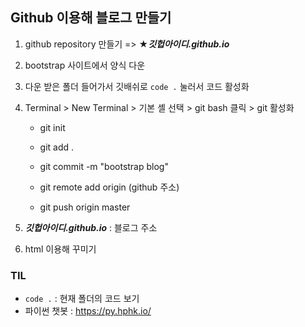 ## Github 이용해 블로그 만들기

1. github repository 만들기 => ★***깃헙아이디.github.io***

2. bootstrap 사이트에서 양식 다운

3. 다운 받은 폴더 들어가서 깃배쉬로 `code .` 눌러서 코드 활성화

4. Terminal > New Terminal > 기본 셸 선택 > git bash 클릭 > git 활성화
   - git init
   
   - git add . 
   - git commit -m "bootstrap blog"
   - git remote add origin (github 주소)
   - git push origin master
   
5. ***깃헙아이디.github.io*** : 블로그 주소

6. html 이용해 꾸미기

### TIL

- `code .` : 현재 폴더의 코드 보기
- 파이썬 챗봇 : https://py.hphk.io/